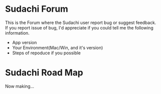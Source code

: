 # Sudachi Forum
This is the Forum where the Sudachi user report bug or suggest feedback.
If you report issue of bug, I'd appreciate if you could tell me the following information.

- App version
- Your Environment(Mac/Win, and it's version)
- Steps of repoduce if you possible

# Sudachi Road Map
Now making...
